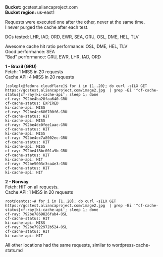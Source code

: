 **Bucket:** gcstest.aliancaproject.com  
**Bucket region:** us-east1  

Requests were executed one after the other, never at the same time.  
I never purged the cache after each test.  

DCs tested: LHR, IAD, ORD, EWR, SEA, GRU, OSL, DME, HEL, TLV  

Awesome cache hit ratio performance: OSL, DME, HEL, TLV  
Good performance: SEA  
"Bad" performance: GRU, EWR, LHR, IAD, ORD  


**1 - Brazil (GRU)**  
Fetch: 1 MISS in 20 requests  
Cache API: 4 MISS in 20 requests  
```
[coleplx@fedora cloudflare]$ for i in {1..20}; do curl -sILX GET https://gcstest.aliancaproject.com/image2.jpg  | grep -Ei '^cf-cache-status|cf-ray|ki-cache-api'; sleep 1; done
cf-ray: 792be4ba28faa640-GRU
cf-cache-status: EXPIRED
ki-cache-api: MISS
cf-ray: 792be4cc686700f6-GRU
cf-cache-status: HIT
ki-cache-api: MISS
cf-ray: 792be4dc0fee1aac-GRU
cf-cache-status: HIT
ki-cache-api: MISS
cf-ray: 792be4ec7a8002ec-GRU
cf-cache-status: HIT
ki-cache-api: MISS
cf-ray: 792be4f8bc001a9b-GRU
cf-cache-status: HIT
ki-cache-api: HIT
cf-ray: 792be5003c3ca4e3-GRU
cf-cache-status: HIT
ki-cache-api: HIT
```

**2 - Norway**  
Fetch: HIT on all requests.  
Cache API: 1 MISS in 20 requests  
```
root@centos:~# for i in {1..20}; do curl -sILX GET https://gcstest.aliancaproject.com/image2.jpg  | grep -Ei '^cf-cache-status|cf-ray|ki-cache-api'; sleep 1; done
cf-ray: 792be7869826fab4-OSL
cf-cache-status: HIT
ki-cache-api: MISS
cf-ray: 792be7922972b524-OSL
cf-cache-status: HIT
ki-cache-api: HIT
```
  
All other locations had the same requests, similar to wordpress-cache-stats.md